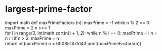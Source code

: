 # largest-prime-factor

import math
def maxPrimeFactors (n):
	maxPrime = -1
	while n % 2 == 0:
		maxPrime = 2
		n >>= 1	 
	for i in range(3, int(math.sqrt(n)) + 1, 2):
		while n % i == 0:
			maxPrime = i
			n = n / i
	if n > 2:
		maxPrime = n	
	return int(maxPrime)
n =  600851475143
print(maxPrimeFactors(n))
